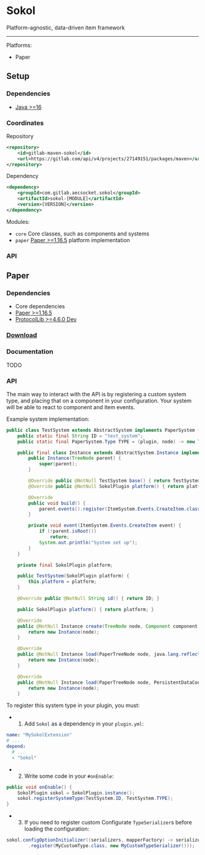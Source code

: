 # Sokol

Platform-agnostic, data-driven item framework

---

Platforms:
* Paper

## Setup

### Dependencies

* [Java >=16](https://adoptopenjdk.net/?variant=openjdk16&jvmVariant=hotspot)

### Coordinates

Repository
```xml
<repository>
    <id>gitlab-maven-sokol</id>
    <url>https://gitlab.com/api/v4/projects/27149151/packages/maven</url>
</repository>
```

Dependency
```xml
<dependency>
    <groupId>com.gitlab.aecsocket.sokol</groupId>
    <artifactId>sokol-[MODULE]</artifactId>
    <version>[VERSION]</version>
</dependency>
```

Modules:
* `core` Core classes, such as components and systems
* `paper` [Paper >=1.16.5](https://papermc.io/) platform implementation

### API

## Paper

### Dependencies

* Core dependencies
* [Paper >=1.16.5](https://papermc.io/)
* [ProtocolLib >=4.6.0 Dev](https://ci.dmulloy2.net/job/ProtocolLib/lastSuccessfulBuild/)

### [Download](https://gitlab.com/aecsocket/sokol/-/jobs/artifacts/master/raw/sokol-paper/target/Sokol-Paper.jar?job=build)

### Documentation

TODO

### API

The main way to interact with the API is by registering a custom system type, and placing that on a
component in your configuration. Your system will be able to react to component and item events.

Example system implementation:

```java
public class TestSystem extends AbstractSystem implements PaperSystem {
    public static final String ID = "test_system";
    public static final PaperSystem.Type TYPE = (plugin, node) -> new TestSystem(plugin);

    public final class Instance extends AbstractSystem.Instance implements PaperSystem.Instance {
        public Instance(TreeNode parent) {
            super(parent);
        }

        @Override public @NotNull TestSystem base() { return TestSystem.this; }
        @Override public @NotNull SokolPlugin platform() { return platform; }

        @Override
        public void build() {
            parent.events().register(ItemSystem.Events.CreateItem.class, this::event);
        }

        private void event(ItemSystem.Events.CreateItem event) {
            if (!parent.isRoot())
                return;
            System.out.println("System set up");
        }
    }

    private final SokolPlugin platform;

    public TestSystem(SokolPlugin platform) {
        this.platform = platform;
    }

    @Override public @NotNull String id() { return ID; }

    public SokolPlugin platform() { return platform; }

    @Override
    public @NotNull Instance create(TreeNode node, Component component) {
        return new Instance(node);
    }

    @Override
    public @NotNull Instance load(PaperTreeNode node, java.lang.reflect.Type type, ConfigurationNode config) throws SerializationException {
        return new Instance(node);
    }

    @Override
    public @NotNull Instance load(PaperTreeNode node, PersistentDataContainer data) throws IllegalArgumentException {
        return new Instance(node);
    }
```

To register this system type in your plugin, you must:

* 1. Add `Sokol` as a dependency in your `plugin.yml`:

```yaml
name: "MySokolExtension"
# ...
depend:
  # ...
  - "Sokol"
```

* 2. Write some code in your `#onEnable`:

```java
public void onEnable() {
    SokolPlugin sokol = SokolPlugin.instance();
    sokol.registerSystemType(TestSystem.ID, TestSystem.TYPE);
}
```

* 3. If you need to register custom Configurate `TypeSerializer`s before loading the configuration:

```java
sokol.configOptionInitializer((serializers, mapperFactory) -> serializers
        .register(MyCustomType.class, new MyCustomTypeSerializer()));
```
